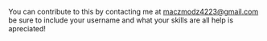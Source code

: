 You can contribute to this by contacting me at maczmodz4223@gmail.com be sure to include your username and what your skills are all help is apreciated!
